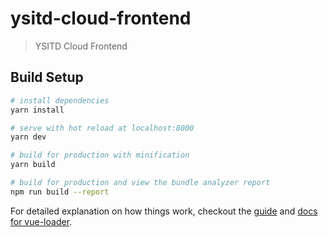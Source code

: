 # ysitd-cloud-frontend

> YSITD Cloud Frontend

## Build Setup

``` bash
# install dependencies
yarn install

# serve with hot reload at localhost:8000
yarn dev

# build for production with minification
yarn build

# build for production and view the bundle analyzer report
npm run build --report
```

For detailed explanation on how things work, checkout the [guide](http://vuejs-templates.github.io/webpack/) and [docs for vue-loader](http://vuejs.github.io/vue-loader).
